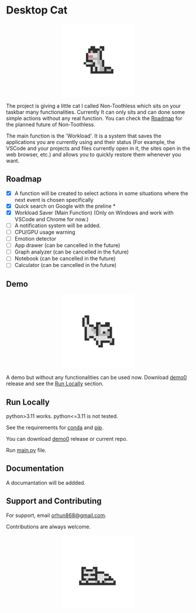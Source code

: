 
# Desktop Cat

<div align="center">
  <img height="200" src="desktop-cat\media\gifs\L_licking.gif"  />
</div>

The project is giving a little cat I called Non-Toothless which sits on your taskbar many functionalities. Currently It can only sits and can done some simple actions without any real function. You can check the [Roadmap](#roadmap) for the planned future of Non-Toothless. 

The main function is the 'Workload'. It is a system that saves the applications you are currently using and their status (For example, the VSCode and your projects and files currently open in it, the sites open in the web browser, etc.) and allows you to quickly restore them whenever you want.

## Roadmap

- [x]  A function will be created to select actions in some situations where the next event is chosen specifically
- [x]  Quick search on Google with the preline *
- [x]  Workload Saver (Main Function) (Only on Windows and work with VSCode and Chrome for now.)
- [ ]  A notification system will be added. 
- [ ]  CPU/GPU usage warning
- [ ]  Emotion detector
- [ ]  App drawer (can be cancelled in the future)
- [ ]  Graph analyzer (can be cancelled in the future)
- [ ]  Notebook (can be cancelled in the future)
- [ ]  Calculator (can be cancelled in the future)

## Demo

<div align="center">
  <img height="200" src="desktop-cat\media\gifs_others\falling.gif"  />
</div>

A demo but without any functionalities can be used now. Download [demo0](https://github.com/elymsyr/desktop-cat/releases/tag/demo0) release and see the [Run Locally](#run-locally) section.

## Run Locally

python>3.11 works. python<=3.11 is not tested.

See the requirements for [conda](desktop-cat\conda_requirements.txt) and [pip](desktop-cat\requirements.txt).

You can download [demo0](https://github.com/elymsyr/desktop-cat/releases/tag/demo0) release or current repo.

Run [main.py](desktop-cat\main.py) file.

## Documentation

A documantation will be addded.

## Support and Contributing

For support, email orhun868@gmail.com.

Contributions are always welcome.

<div align="center">
  <img height="200" src="desktop-cat\media\gifs\L_sleep.gif"  />
</div>